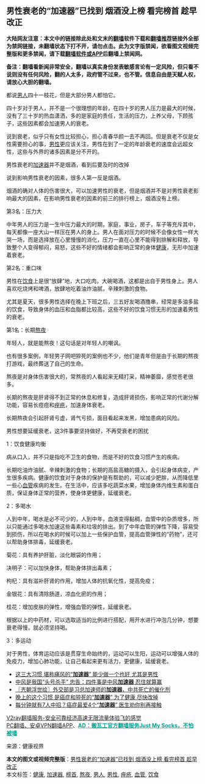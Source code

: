  <h2>男性衰老的“加速器”已找到 烟酒没上榜 看完榜首 趁早改正</h2> <p class="notice"><b>大陆网友注意：本文中的链接除此处和文末的<a href="https://github.com/bannedbook/fanqiang" >翻墙</a>软件下载和<a href="https://github.com/killgcd/justmysocks/blob/master/README.md">翻墙推荐</a>链接外全部为禁网链接，未翻墙状态下打不开，请勿点击。此为文字版禁闻，欲看图文视频完整版和更多禁闻，请下载<a href="https://github.com/bannedbook/fanqiang">翻墙软件或APP</a>后翻墙上禁闻网。</p><p>备注：翻墙看新闻非常安全，翻墙以真实身份发表敏感言论有一定风险，但只看不说则没有任何风险，翻的人太多，政府管不过来，也不管。信息自由是天赋人权，请放心大胆的翻墙。</b></p>  <div class="entry"> <p>都说<a href="https://www.bannedbook.org/bnews/tag/%e7%94%b7%e4%ba%ba/" class="st_tag internal_tag" rel="tag" title="标签 男人 下的日志">男人</a>四十一枝花，但是大部分男人都怕它。</p> <p>四十岁对于男人，并不是一个很理想的年龄，在四十岁的男人压力是最大的时候，没有了三十岁的热血潇洒，多的是家庭的责任，生活的压力，上养父母，下顾孩子，这些因素都会加速男人的衰老。</p> <p>说到衰老，似乎只有女性比较担心，担心青春华颜一去不再回。但是衰老不仅是女性需要担心的事，<a href="https://www.bannedbook.org/bnews/tag/%E7%94%B7%E6%80%A7/" class="st_tag internal_tag" rel="tag" title="标签 男性 下的日志">男性</a>更应该关注，男性在到了一定的年龄衰老的速度会远超女性，这些与外界的诸多因素是分不开的。</p> <p></p> <p>男性衰老的<a href="https://www.bannedbook.org/bnews/tag/%E5%8A%A0%E9%80%9F%E5%99%A8/" class="st_tag internal_tag" rel="tag" title="标签 加速器 下的日志">加速器</a>并不是烟酒，看到后要及时的改掉</p> <p>说到影响男性衰老的因素，很多人第一反是烟酒。</p> <p>烟酒的确对人体的伤害很大，可以加速男性的衰老，但是烟酒并不是对男性衰老影响最大的因素，在影响男性衰老的因素的前三的排行榜上，烟酒没有上榜。</p> <p>第3名：压力大</p> <p>中年男人的压力是一生中压力最大的时期，家庭，事业，房子，车子等充斥其中，每天都像一座大山一样压在男人的身上。男人在面对压力的时候不会像女性一样大哭一场，而是选择放在心里慢慢的消化，压力一直在心里不能得到排解和释放，导致整个人变得郁闷，易怒，这些不好的情绪都会影响正常的身体<a href="https://www.bannedbook.org/bnews/tag/%e5%81%a5%e5%ba%b7/" class="st_tag internal_tag" rel="tag" title="标签 健康 下的日志">健康</a>，无形中加速着衰老。</p>  <p></p> <p>第2名：重口味</p> <p>男性在<a href="https://www.bannedbook.org/bnews/tag/%e9%a5%ae%e9%a3%9f/" class="st_tag internal_tag" rel="tag" title="标签 饮食 下的日志">饮食</a>上是很“放肆”地，大口吃肉，大碗喝酒，这都是出自于男性身上。男人喜欢吃烧烤和啤酒，放肆地吃着油炸油腻，辛辣刺激的食物。</p> <p>尤其是夏天，很多男性选择在晚上下班之后，三五好友喝酒撸串，经常是多油多盐的饮食，导致身体的血压和血脂都比较高，这些不好的饮食习惯无形的加速着男性的衰老。</p> <p></p> <p>第1名：长期<a href="https://www.bannedbook.org/bnews/tag/%E7%86%AC%E5%A4%9C/" class="st_tag internal_tag" rel="tag" title="标签 熬夜 下的日志">熬夜</a></p> <p>年轻人，就是能熬夜！这句话是对年轻人的嘲讽。</p> <p>也有很多案例，年轻男子网吧猝死的案例也不少，他们是青年但是由于长期的熬夜打游戏，最终葬送了自己的生命。</p> <p>熬夜是对身体伤害很大的，常熬夜的人看起来无精打采，精神萎靡，感觉苍老很多。</p>  <p>长期的熬夜是肝肾得不到正常的休息和修复，造成肝肾损伤，影响正常的代谢分解功能，容易长痘痘和<a href="https://www.bannedbook.org/bnews/tag/%e7%97%a4%e7%96%ae/" class="st_tag internal_tag" rel="tag" title="标签 痤疮 下的日志">痤疮</a>，加速身体衰老。</p> <p>长期熬夜会引起肝肾亏虚，肾气亏损，面目看起来发黑，增加患病的风险。</p> <p></p> <p>男性想要延缓衰老，这3件事要坚持做好，不再受衰老的困扰</p> <p>1：饮食健康均衡</p> <p>病从口入，并不只是指吃不卫生的食物，而是不好的饮食习惯产生的疾病。</p> <p>长期吃油炸油腻、辛辣刺激的食物；长期的高盐高糖的摄入，会引起身体病变，产生很多疾病。健康的饮食对于身体的保护是有帮助的，可以减少肥胖，从而降低里一些心<a href="https://www.bannedbook.org/bnews/tag/%E8%A1%80%E7%AE%A1/" class="st_tag internal_tag" rel="tag" title="标签 血管 下的日志">血管</a>疾病的发生。在生活中，应该多吃蔬菜水果，增加身体内维生素和蛋白质，保证身体正常的营养，使身体更健康，延缓衰老。</p> <p></p> <p>2：多喝水</p>  <p>人到中年，喝水是必不可少的，人到中年，血液变得黏稠，血管中的杂质增多，所以只能通过多喝水加速这些毒素和垃圾的排出。到了中年血管的弹性下降，容易受到损伤，所以在喝水的时候可以加上一些保护血管，提高血管弹性的“药物”，还可以帮助身体排毒，延缓衰老。</p> <p>菊花：具有养护肝脏，淡化眼袋的作用；</p> <p>决明子：可以加快身体，帮助身体排出毒素；</p> <p>枸杞：具有滋补肝肾的作用，增加人体的抗氧化性，提高免疫；</p> <p>金银花：具有清除肠道，凉血化瘀的作用；</p> <p>桂花：增加皮肤的弹性，增强血管的弹性，延缓衰老。</p> <p>根据以上的中药材，可以选取适当的比例进行搭配，用开水进行冲泡几分钟，想要衰老得慢，就必须坚持喝。</p> <p></p> <p>3：多运动</p>  <p>对于男性，体育运动应该是贯穿生命始终的，运动可以生阳，运动可以增强人体的免疫力，增加心肺功能，让自己看起来更有活力，更健康，延缓衰老。</p> <ul class='op-related-articles' title='相关阅读'> <li><a href='https://www.bannedbook.org/bnews/health/20200926/1403546.html' target='_blank'>这三大习惯 堪称痛风的“<b>加速器</b>” 能少做一个也好 尤其是男性</a></li> <li><a href='https://www.bannedbook.org/bnews/health/20200922/1400814.html' target='_blank'>中风是我国“头号杀手” 忠告：四件事是中风<b>加速器</b> 忍住就算赢</a></li> <li><a href='https://www.bannedbook.org/bnews/ssgc/20200903/1390071.html' target='_blank'>〖兲朝浮世绘〗外交部是习总加速师的<b>加速器</b>，中共死亡的催化剂</a></li> <li><a href='https://www.bannedbook.org/bnews/health/20200823/1384328.html' target='_blank'>晚上的这个习惯 是癌症和猝死的“<b>加速器</b>” 为了健康 尽快改掉</a></li> <li><a href='https://www.bannedbook.org/bnews/health/20200711/1359041.html' target='_blank'>每分钟就有7人中招？癌症最爱4个“<b>加速器</b>” 医生劝你别再接触</a></li> </ul> <p class="texttj"> <a href="https://www.bannedbook.org/forum23/topic22702.html" target="_blank">V2ray翻墙服务-安全可靠经济高速无限流量体验飞的感觉</a><br/> <a href="https://github.com/bannedbook/fanqiang/wiki/%E7%A6%81%E9%97%BB%E7%BD%91%E5%AE%89%E5%8D%93%E7%BF%BB%E5%A2%99%E6%96%B0%E9%97%BBAPP" target="_blank">PC翻墙、安卓VPN翻墙APP</a>、<span onclick="window.open('https://github.com/killgcd/justmysocks/blob/master/README.md')" style="font-weight:bold;color:#00A191;cursor:pointer;text-decoration:underline;outline:none">AD：搬瓦工官方翻墙服务Just My Socks，不怕被墙</span></p><p> 来源：健康视界 </p><a name='sharetosocial'></a>       <div><b>本文的图文或视频完整版</b>：<a href='https://www.bannedbook.org/bnews/health/20201103/1424828.html'>男性衰老的“加速器”已找到 烟酒没上榜 看完榜首 趁早改正</a></div>  </div><!--END ENTRY--> <div class="postfooter"> <div>本文标签：<a href="https://www.bannedbook.org/bnews/tag/%e5%81%a5%e5%ba%b7/" rel="tag">健康</a>, <a href="https://www.bannedbook.org/bnews/tag/%E5%8A%A0%E9%80%9F%E5%99%A8/" rel="tag">加速器</a>, <a href="https://www.bannedbook.org/bnews/tag/%E6%A6%9C%E9%A6%96/" rel="tag">榜首</a>, <a href="https://www.bannedbook.org/bnews/tag/%E7%86%AC%E5%A4%9C/" rel="tag">熬夜</a>, <a href="https://www.bannedbook.org/bnews/tag/%e7%94%b7%e4%ba%ba/" rel="tag">男人</a>, <a href="https://www.bannedbook.org/bnews/tag/%E7%94%B7%E6%80%A7/" rel="tag">男性</a>, <a href="https://www.bannedbook.org/bnews/tag/%e7%97%a4%e7%96%ae/" rel="tag">痤疮</a>, <a href="https://www.bannedbook.org/bnews/tag/%E8%A1%80%E7%AE%A1/" rel="tag">血管</a>, <a href="https://www.bannedbook.org/bnews/tag/%e9%a5%ae%e9%a3%9f/" rel="tag">饮食</a></div>  </div><!--END POSTFOOTER--> 